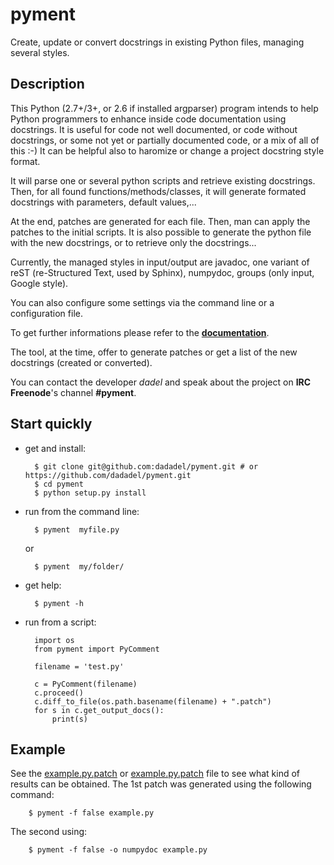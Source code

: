 pyment
======

Create, update or convert docstrings in existing Python files, managing several styles.

Description
-----------

This Python (2.7+/3+, or 2.6 if installed argparser) program intends to help Python programmers to enhance inside code documentation using docstrings.
It is useful for code not well documented, or code without docstrings, or some not yet or partially documented code, or a mix of all of this :-)
It can be helpful also to haromize or change a project docstring style format.

It will parse one or several python scripts and retrieve existing docstrings.
Then, for all found functions/methods/classes, it will generate formated docstrings with parameters, default values,...

At the end, patches are generated for each file. Then, man can apply the patches to the initial scripts.
It is also possible to generate the python file with the new docstrings, or to retrieve only the docstrings...

Currently, the managed styles in input/output are javadoc, one variant of reST (re-Structured Text, used by Sphinx), numpydoc, groups (only input, Google style).

You can also configure some settings via the command line or a configuration
file.

To get further informations please refer to the [**documentation**](https://github.com/dadadel/pyment/blob/master/doc/pyment.rst).

The tool, at the time, offer to generate patches or get a list of the new docstrings (created or converted).

You can contact the developer *dadel* and speak about the project on **IRC** **Freenode**'s channel **#pyment**.

Start quickly
-------------
- get and install:

        $ git clone git@github.com:dadadel/pyment.git # or https://github.com/dadadel/pyment.git
        $ cd pyment
        $ python setup.py install

- run from the command line:

        $ pyment  myfile.py

    or

        $ pyment  my/folder/

- get help:

        $ pyment -h

- run from a script:

        import os
        from pyment import PyComment

        filename = 'test.py'

        c = PyComment(filename)
        c.proceed()
        c.diff_to_file(os.path.basename(filename) + ".patch")
        for s in c.get_output_docs():
            print(s)

Example
-------
See the [example.py.patch](https://github.com/dadadel/pyment/blob/master/example.py.patch) or [example.py.patch](https://github.com/dadadel/pyment/blob/master/example_numpy.py.patch) file to see what kind of results can be obtained.
The 1st patch was generated using the following command:

        $ pyment -f false example.py

The second using:

        $ pyment -f false -o numpydoc example.py

